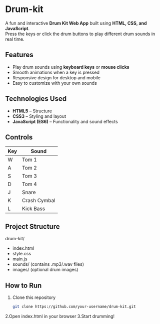 # Drum-kit

A fun and interactive **Drum Kit Web App** built using **HTML, CSS, and JavaScript**.  
Press the keys or click the drum buttons to play different drum sounds in real time.

##  Features
- Play drum sounds using **keyboard keys** or **mouse clicks**  
- Smooth animations when a key is pressed  
- Responsive design for desktop and mobile  
- Easy to customize with your own sounds  

##  Technologies Used
- **HTML5** – Structure  
- **CSS3** – Styling and layout  
- **JavaScript (ES6)** – Functionality and sound effects  

##  Controls
| Key | Sound        |
|-----|--------------|
| W   | Tom 1        |
| A   | Tom 2        |
| S   | Tom 3        |
| D   | Tom 4        |
| J   | Snare        |
| K   | Crash Cymbal |
| L   | Kick Bass    |

##  Project Structure
drum-kit/
 - index.html
 - style.css
 - main.js
 - sounds/ (contains .mp3/.wav files)
 - images/ (optional drum images)

##  How to Run
1. Clone this repository  
   ```bash
   git clone https://github.com/your-username/drum-kit.git
2.Open index.html in your browser
3.Start drumming! 


  
